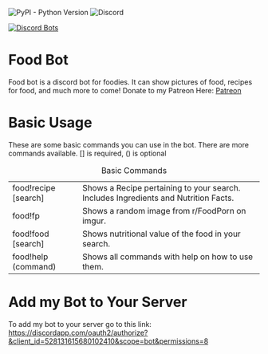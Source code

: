 ![PyPI - Python Version](https://img.shields.io/pypi/pyversions/Django.svg) ![Discord](https://img.shields.io/discord/451226137620906005.svg?label=discord&colorB=062556) 

[![Discord Bots](https://discordbots.org/api/widget/528131615680102410.svg)](https://discordbots.org/bot/528131615680102410)

# Food Bot
Food bot is a discord bot for foodies. It can show pictures of food, recipes for food, and much more to come! Donate to my Patreon Here: [Patreon](https://www.patreon.com/capn)

# Basic Usage
These are some basic commands you can use in the bot. There are more commands available. [] is required, () is optional
<table>
  <caption> Basic Commands</caption>
  <tbody>
    <tr>
      <td>food!recipe [search]</td>
      <td>Shows a Recipe pertaining to your search. Includes Ingredients and Nutrition Facts.</td>
    </tr>
    <tr>
      <td>food!fp</td>
      <td>Shows a random image from r/FoodPorn on imgur.</td>
    </tr>
    <tr>
      <td>food!food [search]</td>
      <td>Shows nutritional value of the food in your search.</td>
    </tr>
    <tr>
      <td>food!help (command)</td>
      <td>Shows all commands with help on how to use them.</td>
    </tr>
  </tbody>
</table>

# Add my Bot to Your Server
To add my bot to your server go to this link: https://discordapp.com/oauth2/authorize?&client_id=528131615680102410&scope=bot&permissions=8

